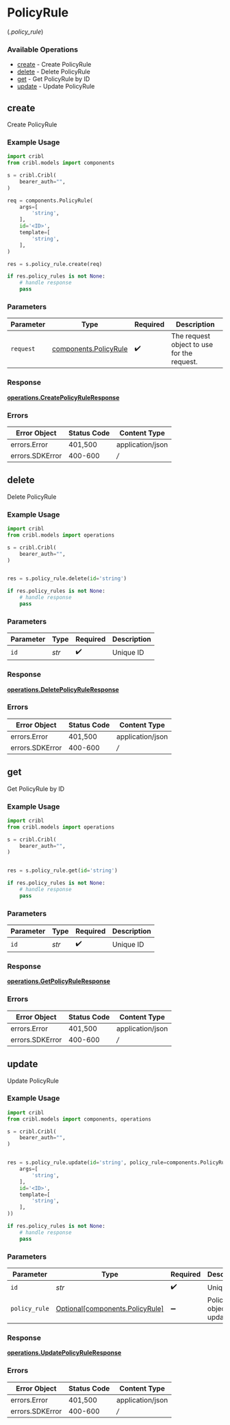 # PolicyRule
(*.policy_rule*)

### Available Operations

* [create](#create) - Create PolicyRule
* [delete](#delete) - Delete PolicyRule
* [get](#get) - Get PolicyRule by ID
* [update](#update) - Update PolicyRule

## create

Create PolicyRule

### Example Usage

```python
import cribl
from cribl.models import components

s = cribl.Cribl(
    bearer_auth="",
)

req = components.PolicyRule(
    args=[
        'string',
    ],
    id='<ID>',
    template=[
        'string',
    ],
)

res = s.policy_rule.create(req)

if res.policy_rules is not None:
    # handle response
    pass
```

### Parameters

| Parameter                                                  | Type                                                       | Required                                                   | Description                                                |
| ---------------------------------------------------------- | ---------------------------------------------------------- | ---------------------------------------------------------- | ---------------------------------------------------------- |
| `request`                                                  | [components.PolicyRule](../../models/shared/policyrule.md) | :heavy_check_mark:                                         | The request object to use for the request.                 |


### Response

**[operations.CreatePolicyRuleResponse](../../models/operations/createpolicyruleresponse.md)**
### Errors

| Error Object     | Status Code      | Content Type     |
| ---------------- | ---------------- | ---------------- |
| errors.Error     | 401,500          | application/json |
| errors.SDKError  | 400-600          | */*              |

## delete

Delete PolicyRule

### Example Usage

```python
import cribl
from cribl.models import operations

s = cribl.Cribl(
    bearer_auth="",
)


res = s.policy_rule.delete(id='string')

if res.policy_rules is not None:
    # handle response
    pass
```

### Parameters

| Parameter          | Type               | Required           | Description        |
| ------------------ | ------------------ | ------------------ | ------------------ |
| `id`               | *str*              | :heavy_check_mark: | Unique ID          |


### Response

**[operations.DeletePolicyRuleResponse](../../models/operations/deletepolicyruleresponse.md)**
### Errors

| Error Object     | Status Code      | Content Type     |
| ---------------- | ---------------- | ---------------- |
| errors.Error     | 401,500          | application/json |
| errors.SDKError  | 400-600          | */*              |

## get

Get PolicyRule by ID

### Example Usage

```python
import cribl
from cribl.models import operations

s = cribl.Cribl(
    bearer_auth="",
)


res = s.policy_rule.get(id='string')

if res.policy_rules is not None:
    # handle response
    pass
```

### Parameters

| Parameter          | Type               | Required           | Description        |
| ------------------ | ------------------ | ------------------ | ------------------ |
| `id`               | *str*              | :heavy_check_mark: | Unique ID          |


### Response

**[operations.GetPolicyRuleResponse](../../models/operations/getpolicyruleresponse.md)**
### Errors

| Error Object     | Status Code      | Content Type     |
| ---------------- | ---------------- | ---------------- |
| errors.Error     | 401,500          | application/json |
| errors.SDKError  | 400-600          | */*              |

## update

Update PolicyRule

### Example Usage

```python
import cribl
from cribl.models import components, operations

s = cribl.Cribl(
    bearer_auth="",
)


res = s.policy_rule.update(id='string', policy_rule=components.PolicyRule(
    args=[
        'string',
    ],
    id='<ID>',
    template=[
        'string',
    ],
))

if res.policy_rules is not None:
    # handle response
    pass
```

### Parameters

| Parameter                                                            | Type                                                                 | Required                                                             | Description                                                          |
| -------------------------------------------------------------------- | -------------------------------------------------------------------- | -------------------------------------------------------------------- | -------------------------------------------------------------------- |
| `id`                                                                 | *str*                                                                | :heavy_check_mark:                                                   | Unique ID                                                            |
| `policy_rule`                                                        | [Optional[components.PolicyRule]](../../models/shared/policyrule.md) | :heavy_minus_sign:                                                   | PolicyRule object to be updated                                      |


### Response

**[operations.UpdatePolicyRuleResponse](../../models/operations/updatepolicyruleresponse.md)**
### Errors

| Error Object     | Status Code      | Content Type     |
| ---------------- | ---------------- | ---------------- |
| errors.Error     | 401,500          | application/json |
| errors.SDKError  | 400-600          | */*              |
